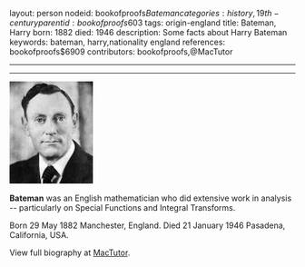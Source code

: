 layout: person
nodeid: bookofproofs$Bateman
categories: history,19th-century
parentid: bookofproofs$603
tags: origin-england
title: Bateman, Harry
born: 1882
died: 1946
description: Some facts about Harry Bateman
keywords: bateman, harry,nationality england
references: bookofproofs$6909
contributors: bookofproofs,@MacTutor

---


---

![Bateman.jpg](https://github.com/bookofproofs/bookofproofs.github.io/blob/main/_sources/_assets/images/portraits/Bateman.jpg?raw=true)

**Bateman** was an English mathematician who did extensive work in analysis -- particularly on Special Functions and Integral Transforms.

Born 29 May 1882 Manchester, England. Died 21 January 1946 Pasadena, California, USA.


View full biography at [MacTutor](https://mathshistory.st-andrews.ac.uk/Biographies/Bateman/).